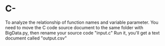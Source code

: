# C-
To analyze the relationship of function names and variable parameter.
You need to move the C code source document to the same folder with BigData.py, then rename your source code "input.c"
Run it, you'll get a text document called "output.csv"
